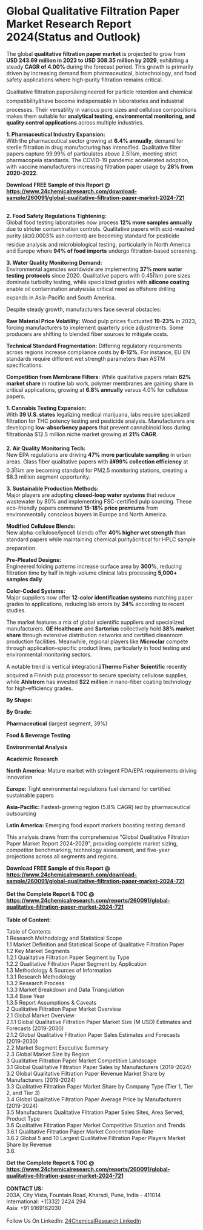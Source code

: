 <h1>Global Qualitative Filtration Paper Market Research Report 2024(Status and Outlook)</h1><p>The global <strong>qualitative filtration paper market</strong> is projected to grow from <strong>USD 243.69 million in 2023 to USD 308.35 million by 2029</strong>, exhibiting a steady <strong>CAGR of 4.00%</strong> during the forecast period. This growth is primarily driven by increasing demand from pharmaceutical, biotechnology, and food safety applications where high-purity filtration remains critical.</p><p>Qualitative filtration papersâengineered for particle retention and chemical compatibilityâhave become indispensable in laboratories and industrial processes. Their versatility in various pore sizes and cellulose compositions makes them suitable for <strong>analytical testing, environmental monitoring, and quality control applications</strong> across multiple industries.</p><p><strong>1. Pharmaceutical Industry Expansion:</strong><br>
With the pharmaceutical sector growing at <strong>6.4% annually</strong>, demand for sterile filtration in drug manufacturing has intensified. Qualitative filter papers capture 99.99% of particulates above 2.5Î¼m, meeting strict pharmacopeia standards. The COVID-19 pandemic accelerated adoption, with vaccine manufacturers increasing filtration paper usage by <strong>28% from 2020-2022</strong>.</p><div><b>Download FREE Sample of this Report @ 
            <a href="https://www.24chemicalresearch.com/download-sample/260091/global-qualitative-filtration-paper-market-2024-721">
            https://www.24chemicalresearch.com/download-sample/260091/global-qualitative-filtration-paper-market-2024-721</a></b></div><br><p><strong>2. Food Safety Regulations Tightening:</strong><br>
Global food testing laboratories now process <strong>12% more samples annually</strong> due to stricter contamination controls. Qualitative papers with acid-washed purity (â¤0.0003% ash content) are becoming standard for pesticide residue analysis and microbiological testing, particularly in North America and Europe where <strong>94% of food imports</strong> undergo filtration-based screening.</p><p><strong>3. Water Quality Monitoring Demand:</strong><br>
Environmental agencies worldwide are implementing <strong>37% more water testing protocols</strong> since 2020. Qualitative papers with 0.45Î¼m pore sizes dominate turbidity testing, while specialized grades with <strong>silicone coating</strong> enable oil contamination analysisâa critical need as offshore drilling expands in Asia-Pacific and South America.</p><p>Despite steady growth, manufacturers face several obstacles:</p><p><strong>Raw Material Price Volatility:</strong> Wood pulp prices fluctuated <strong>19-23%</strong> in 2023, forcing manufacturers to implement quarterly price adjustments. Some producers are shifting to blended fiber sources to mitigate costs.</p><p><strong>Technical Standard Fragmentation:</strong> Differing regulatory requirements across regions increase compliance costs by <strong>8-12%</strong>. For instance, EU EN standards require different wet strength parameters than ASTM specifications.</p><p><strong>Competition from Membrane Filters:</strong> While qualitative papers retain <strong>62% market share</strong> in routine lab work, polymer membranes are gaining share in critical applications, growing at <strong>6.8% annually</strong> versus 4.0% for cellulose papers.</p><p><strong>1. Cannabis Testing Expansion:</strong><br>
With <strong>39 U.S. states</strong> legalizing medical marijuana, labs require specialized filtration for THC potency testing and pesticide analysis. Manufacturers are developing <strong>low-absorbency papers</strong> that prevent cannabinoid loss during filtrationâa $12.5 million niche market growing at <strong>21% CAGR</strong>.</p><p><strong>2. Air Quality Monitoring Tech:</strong><br>
New EPA regulations are driving <strong>47% more particulate sampling</strong> in urban areas. Glass fiber qualitative papers with <strong>â¥99% collection efficiency</strong> at 0.3Î¼m are becoming standard for PM2.5 monitoring stations, creating a $8.3 million segment opportunity.</p><p><strong>3. Sustainable Production Methods:</strong><br>
Major players are adopting <strong>closed-loop water systems</strong> that reduce wastewater by 80% and implementing FSC-certified pulp sourcing. These eco-friendly papers command <strong>15-18% price premiums</strong> from environmentally conscious buyers in Europe and North America.</p><p><strong>Modified Cellulose Blends:</strong><br>
    New alpha-cellulose/lyocell blends offer <strong>40% higher wet strength</strong> than standard papers while maintaining chemical purityâcritical for HPLC sample preparation.</p><p><strong>Pre-Pleated Designs:</strong><br>
    Engineered folding patterns increase surface area by <strong>300%</strong>, reducing filtration time by half in high-volume clinical labs processing <strong>5,000+ samples daily</strong>.</p><p><strong>Color-Coded Systems:</strong><br>
    Major suppliers now offer <strong>12-color identification systems</strong> matching paper grades to applications, reducing lab errors by <strong>34%</strong> according to recent studies.</p><p>The market features a mix of global scientific suppliers and specialized manufacturers. <strong>GE Healthcare</strong> and <strong>Sartorius</strong> collectively hold <strong>38% market share</strong> through extensive distribution networks and certified cleanroom production facilities. Meanwhile, regional players like <strong>Microclar</strong> compete through application-specific product lines, particularly in food testing and environmental monitoring sectors.</p><p>A notable trend is vertical integrationâ<strong>Thermo Fisher Scientific</strong> recently acquired a Finnish pulp processor to secure specialty cellulose supplies, while <strong>Ahlstrom</strong> has invested <strong>$22 million</strong> in nano-fiber coating technology for high-efficiency grades.</p><p><strong>By Shape:</strong></p><p><strong>By Grade:</strong></p><p><strong>Pharmaceutical</strong> (largest segment, 39%)</p><p><strong>Food &amp; Beverage Testing</strong></p><p><strong>Environmental Analysis</strong></p><p><strong>Academic Research</strong></p><p><strong>North America:</strong> Mature market with stringent FDA/EPA requirements driving innovation</p><p><strong>Europe:</strong> Tight environmental regulations fuel demand for certified sustainable papers</p><p><strong>Asia-Pacific:</strong> Fastest-growing region (5.8% CAGR) led by pharmaceutical outsourcing</p><p><strong>Latin America:</strong> Emerging food export markets boosting testing demand</p><p>This analysis draws from the comprehensive "Global Qualitative Filtration Paper Market Report 2024-2029", providing complete market sizing, competitor benchmarking, technology assessment, and five-year projections across all segments and regions.</p><div><b>Download FREE Sample of this Report @ 
            <a href="https://www.24chemicalresearch.com/download-sample/260091/global-qualitative-filtration-paper-market-2024-721">
            https://www.24chemicalresearch.com/download-sample/260091/global-qualitative-filtration-paper-market-2024-721</a></b></div><br><div><b>Get the Complete Report & TOC @ 
            <a href="https://www.24chemicalresearch.com/reports/260091/global-qualitative-filtration-paper-market-2024-721">
            https://www.24chemicalresearch.com/reports/260091/global-qualitative-filtration-paper-market-2024-721</a></b></div><br>
            <b>Table of Content:</b><p>Table of Contents<br />
1 Research Methodology and Statistical Scope<br />
1.1 Market Definition and Statistical Scope of Qualitative Filtration Paper<br />
1.2 Key Market Segments<br />
1.2.1 Qualitative Filtration Paper Segment by Type<br />
1.2.2 Qualitative Filtration Paper Segment by Application<br />
1.3 Methodology & Sources of Information<br />
1.3.1 Research Methodology<br />
1.3.2 Research Process<br />
1.3.3 Market Breakdown and Data Triangulation<br />
1.3.4 Base Year<br />
1.3.5 Report Assumptions & Caveats<br />
2 Qualitative Filtration Paper Market Overview<br />
2.1 Global Market Overview<br />
2.1.1 Global Qualitative Filtration Paper Market Size (M USD) Estimates and Forecasts (2019-2030)<br />
2.1.2 Global Qualitative Filtration Paper Sales Estimates and Forecasts (2019-2030)<br />
2.2 Market Segment Executive Summary<br />
2.3 Global Market Size by Region<br />
3 Qualitative Filtration Paper Market Competitive Landscape<br />
3.1 Global Qualitative Filtration Paper Sales by Manufacturers (2019-2024)<br />
3.2 Global Qualitative Filtration Paper Revenue Market Share by Manufacturers (2019-2024)<br />
3.3 Qualitative Filtration Paper Market Share by Company Type (Tier 1, Tier 2, and Tier 3)<br />
3.4 Global Qualitative Filtration Paper Average Price by Manufacturers (2019-2024)<br />
3.5 Manufacturers Qualitative Filtration Paper Sales Sites, Area Served, Product Type<br />
3.6 Qualitative Filtration Paper Market Competitive Situation and Trends<br />
3.6.1 Qualitative Filtration Paper Market Concentration Rate<br />
3.6.2 Global 5 and 10 Largest Qualitative Filtration Paper Players Market Share by Revenue<br />
3.6.</p><div><b>Get the Complete Report & TOC @ 
            <a href="https://www.24chemicalresearch.com/reports/260091/global-qualitative-filtration-paper-market-2024-721">
            https://www.24chemicalresearch.com/reports/260091/global-qualitative-filtration-paper-market-2024-721</a></b></div><br><b>CONTACT US:</b><br>
            203A, City Vista, Fountain Road, Kharadi, Pune, India - 411014<br>
            International: +1(332) 2424 294<br>
            Asia: +91 9169162030 <br><br>
            Follow Us On LinkedIn: <a href="https://www.linkedin.com/company/24chemicalresearch/">24ChemicalResearch LinkedIn</a>
